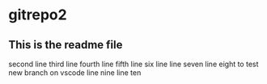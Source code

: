 # gitrepo2

## This is the readme file
second line
third line
fourth line
fifth line
six line
line seven
line eight to test new branch on vscode
line nine
line ten